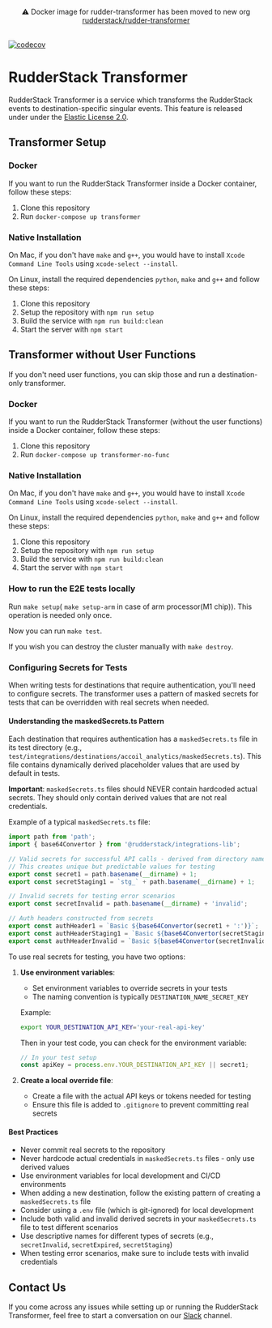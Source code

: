 <p align="center">
⚠️ Docker image for rudder-transformer has been moved to new org <a href="https://hub.docker.com/r/rudderstack/rudder-transformer/tags">rudderstack/rudder-transformer</a>
  <br/><br/>
 </p>

[![codecov](https://codecov.io/gh/rudderlabs/rudder-transformer/branch/develop/graph/badge.svg?token=G24OON85SB)](https://codecov.io/gh/rudderlabs/rudder-transformer)

# RudderStack Transformer

RudderStack Transformer is a service which transforms the RudderStack events to destination-specific singular events. This feature is released under
under the [Elastic License 2.0](https://www.elastic.co/licensing/elastic-license).

## Transformer Setup

### Docker

If you want to run the RudderStack Transformer inside a Docker container, follow these steps:

1. Clone this repository
2. Run `docker-compose up transformer`

### Native Installation

On Mac, if you don't have `make` and `g++`, you would have to install `Xcode Command Line Tools` using `xcode-select --install`.

On Linux, install the required dependencies `python`, `make` and `g++` and follow these steps:

1. Clone this repository
2. Setup the repository with `npm run setup`
3. Build the service with `npm run build:clean`
4. Start the server with `npm start`

## Transformer without User Functions

If you don't need user functions, you can skip those and run a destination-only transformer.

### Docker

If you want to run the RudderStack Transformer (without the user functions) inside a Docker container, follow these steps:

1. Clone this repository
2. Run `docker-compose up transformer-no-func`

### Native Installation

On Mac, if you don't have `make` and `g++`, you would have to install `Xcode Command Line Tools` using `xcode-select --install`.

On Linux, install the required dependencies `python`, `make` and `g++` and follow these steps:

1. Clone this repository
2. Setup the repository with `npm run setup`
3. Build the service with `npm run build:clean`
4. Start the server with `npm start`

### How to run the E2E tests locally

Run `make setup`( `make setup-arm` in case of arm processor(M1 chip)). This operation is needed only once.

Now you can run `make test`.

If you wish you can destroy the cluster manually with `make destroy`.

### Configuring Secrets for Tests

When writing tests for destinations that require authentication, you'll need to configure secrets. The transformer uses a pattern of masked secrets for tests that can be overridden with real secrets when needed.

#### Understanding the maskedSecrets.ts Pattern

Each destination that requires authentication has a `maskedSecrets.ts` file in its test directory (e.g., `test/integrations/destinations/accoil_analytics/maskedSecrets.ts`). This file contains dynamically derived placeholder values that are used by default in tests.

**Important**: `maskedSecrets.ts` files should NEVER contain hardcoded actual secrets. They should only contain derived values that are not real credentials.

Example of a typical `maskedSecrets.ts` file:

```typescript
import path from 'path';
import { base64Convertor } from '@rudderstack/integrations-lib';

// Valid secrets for successful API calls - derived from directory name
// This creates unique but predictable values for testing
export const secret1 = path.basename(__dirname) + 1;
export const secretStaging1 = `stg_` + path.basename(__dirname) + 1;

// Invalid secrets for testing error scenarios
export const secretInvalid = path.basename(__dirname) + 'invalid';

// Auth headers constructed from secrets
export const authHeader1 = `Basic ${base64Convertor(secret1 + ':')}`;
export const authHeaderStaging1 = `Basic ${base64Convertor(secretStaging1 + ':')}`;
export const authHeaderInvalid = `Basic ${base64Convertor(secretInvalid + ':')}`;
```

To use real secrets for testing, you have two options:

1. **Use environment variables**:

   - Set environment variables to override secrets in your tests
   - The naming convention is typically `DESTINATION_NAME_SECRET_KEY`

   Example:

   ```bash
   export YOUR_DESTINATION_API_KEY='your-real-api-key'
   ```

   Then in your test code, you can check for the environment variable:

   ```typescript
   // In your test setup
   const apiKey = process.env.YOUR_DESTINATION_API_KEY || secret1;
   ```

2. **Create a local override file**:

   - Create a file with the actual API keys or tokens needed for testing
   - Ensure this file is added to `.gitignore` to prevent committing real secrets

#### Best Practices

- Never commit real secrets to the repository
- Never hardcode actual credentials in `maskedSecrets.ts` files - only use derived values
- Use environment variables for local development and CI/CD environments
- When adding a new destination, follow the existing pattern of creating a `maskedSecrets.ts` file
- Consider using a `.env` file (which is git-ignored) for local development
- Include both valid and invalid derived secrets in your `maskedSecrets.ts` file to test different scenarios
- Use descriptive names for different types of secrets (e.g., `secretInvalid`, `secretExpired`, `secretStaging`)
- When testing error scenarios, make sure to include tests with invalid credentials

## Contact Us

If you come across any issues while setting up or running the RudderStack Transformer, feel free to start a conversation on our [Slack](https://resources.rudderstack.com/join-rudderstack-slack) channel.
